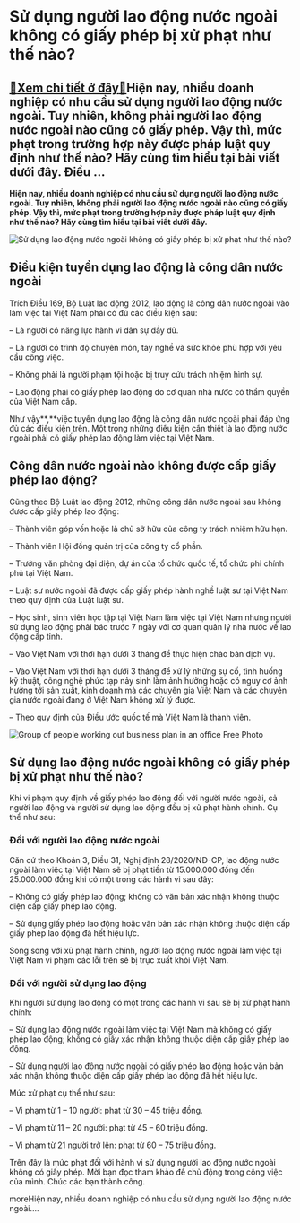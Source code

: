 Sử dụng người lao động nước ngoài không có giấy phép bị xử phạt như thế nào?
============================================================================

[:gift:Xem chi tiết ở đây:gift:](https://hddtvn.com/su-dung-nguoi-lao-dong-nuoc-ngoai-khong-co-giay-phep-bi-xu-phat-nhu-the-nao/)Hiện nay, nhiều doanh nghiệp có nhu cầu sử dụng người lao động nước ngoài. Tuy nhiên, không phải người lao động nước ngoài nào cũng có giấy phép. Vậy thì, mức phạt trong trường hợp này được pháp luật quy định như thế nào? Hãy cùng tìm hiểu tại bài viết dưới đây. Điều …
-----------------------------------------------------------------------------------------------------------------------------------------------------------------------------------------------------------------------------------------------------------------------------

**Hiện nay, nhiều doanh nghiệp có nhu cầu sử dụng người lao động nước ngoài. Tuy nhiên, không phải người lao động nước ngoài nào cũng có giấy phép. Vậy thì, mức phạt trong trường hợp này được pháp luật quy định như thế nào? Hãy cùng tìm hiểu tại bài viết dưới đây.**


![Sử dụng lao động nước ngoài không có giấy phép bị xử phạt như thế nào?](https://hddtvn.com/wp-content/uploads/2021/01/thue-thu-nhap-cho-nguoi-nuoc-ngoai.jpg "Sử dụng lao động nước ngoài không có giấy phép bị xử phạt như thế nào?")


Điều kiện tuyển dụng lao động là công dân nước ngoài
----------------------------------------------------


Trích Điều 169, Bộ Luật lao động 2012, lao động là công dân nước ngoài vào làm việc tại Việt Nam phải có đủ các điều kiện sau:


– Là người có năng lực hành vi dân sự đầy đủ.


– Là người có trình độ chuyên môn, tay nghề và sức khỏe phù hợp với yêu cầu công việc.


– Không phải là người phạm tội hoặc bị truy cứu trách nhiệm hình sự.


– Lao động phải có giấy phép lao động do cơ quan nhà nước có thẩm quyền của Việt Nam cấp.


Như vậy**,**việc tuyển dụng lao động là công dân nước ngoài phải đáp ứng đủ các điều kiện trên. Một trong những điều kiện cần thiết là lao động nước ngoài phải có giấy phép lao động làm việc tại Việt Nam.


Công dân nước ngoài nào không được cấp giấy phép lao động?
----------------------------------------------------------


Cũng theo Bộ Luật lao động 2012, những công dân nước ngoài sau không được cấp giấy phép lao động:


– Thành viên góp vốn hoặc là chủ sở hữu của công ty trách nhiệm hữu hạn.


– Thành viên Hội đồng quản trị của công ty cổ phần.


– Trưởng văn phòng đại diện, dự án của tổ chức quốc tế, tổ chức phi chính phủ tại Việt Nam.


– Luật sư nước ngoài đã được cấp giấy phép hành nghề luật sư tại Việt Nam theo quy định của Luật luật sư.


– Học sinh, sinh viên học tập tại Việt Nam làm việc tại Việt Nam nhưng người sử dụng lao động phải báo trước 7 ngày với cơ quan quản lý nhà nước về lao động cấp tỉnh.


– Vào Việt Nam với thời hạn dưới 3 tháng để thực hiện chào bán dịch vụ.


– Vào Việt Nam với thời hạn dưới 3 tháng để xử lý những sự cố, tình huống kỹ thuật, công nghệ phức tạp nảy sinh làm ảnh hưởng hoặc có nguy cơ ảnh hưởng tới sản xuất, kinh doanh mà các chuyên gia Việt Nam và các chuyên gia nước ngoài đang ở Việt Nam không xử lý được.


– Theo quy định của Điều ước quốc tế mà Việt Nam là thành viên.


![Group of people working out business plan in an office Free Photo](https://hddtvn.com/wp-content/uploads/2021/01/group-people-working-out-business-plan-office_1303-15861.jpg)


Sử dụng lao động nước ngoài không có giấy phép bị xử phạt như thế nào?
----------------------------------------------------------------------


Khi vi phạm quy định về giấy phép lao động đối với người nước ngoài, cả người lao động và người sử dụng lao động đều bị xử phạt hành chính. Cụ thể như sau:


### Đối với người lao động nước ngoài


Căn cứ theo Khoản 3, Điều 31, Nghị định 28/2020/NĐ-CP, lao động nước ngoài làm việc tại Việt Nam sẽ bị phạt tiền từ 15.000.000 đồng đến 25.000.000 đồng khi có một trong các hành vi sau đây:


– Không có giấy phép lao động; không có văn bản xác nhận không thuộc diện cấp giấy phép lao động.


– Sử dụng giấy phép lao động hoặc văn bản xác nhận không thuộc diện cấp giấy phép lao động đã hết hiệu lực.


Song song với xử phạt hành chính, người lao động nước ngoài làm việc tại Việt Nam vi phạm các lỗi trên sẽ bị trục xuất khỏi Việt Nam.


### Đối với người sử dụng lao động


Khi người sử dụng lao động có một trong các hành vi sau sẽ bị xử phạt hành chính:


– Sử dụng lao động nước ngoài làm việc tại Việt Nam mà không có giấy phép lao động; không có giấy xác nhận không thuộc diện cấp giấy phép lao động.


– Sử dụng người lao động nước ngoài có giấy phép lao động hoặc văn bản xác nhận không thuộc diện cấp giấy phép lao động đã hết hiệu lực.


Mức xử phạt cụ thể như sau:


– Vi phạm từ 1 – 10 người: phạt từ 30 – 45 triệu đồng.


– Vi phạm từ 11 – 20 người: phạt từ 45 – 60 triệu đồng.


– Vi phạm từ 21 người trở lên: phạt từ 60 – 75 triệu đồng.


Trên đây là mức phạt đối với hành vi sử dụng người lao động nước ngoài không có giấy phép. Mời bạn đọc tham khảo để chủ động trong công việc của mình. Chúc các bạn thành công.


moreHiện nay, nhiều doanh nghiệp có nhu cầu sử dụng người lao động nước ngoài….

